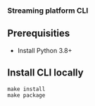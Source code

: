### Streaming platform CLI ###

## Prerequisities ##
* Install Python 3.8+

## Install CLI locally

```shell
make install
make package
```